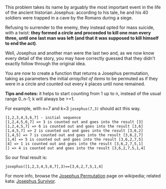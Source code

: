 This problem takes its name by arguably the most important event in the life of the ancient historian Josephus: according to his tale, he and his 40 soldiers were trapped in a cave by the Romans during a siege.

Refusing to surrender to the enemy, they instead opted for mass suicide, with a twist: **they formed a circle and proceeded to kill one man every three, until one last man was left (and that it was supposed to kill himself to end the act)**.

Well, Josephus and another man were the last two and, as we now know every detail of the story, you may have correctly guessed that they didn't exactly follow through the original idea.

You are now to create a function that returns a Josephus permutation, taking as parameters the initial *array/list of items* to be permuted as if they were in a circle and counted out every *k* places until none remained.

**Tips and notes:** it helps to start counting from 1 up to n, instead of the usual range 0..n-1; k will always be >=1.

For example, with n=7 and k=3 `josephus(7,3)` should act this way.
```
[1,2,3,4,5,6,7] - initial sequence
[1,2,4,5,6,7] => 3 is counted out and goes into the result [3]
[1,2,4,5,7] => 6 is counted out and goes into the result [3,6]
[1,4,5,7] => 2 is counted out and goes into the result [3,6,2]
[1,4,5] => 7 is counted out and goes into the result [3,6,2,7]
[1,4] => 5 is counted out and goes into the result [3,6,2,7,5]
[4] => 1 is counted out and goes into the result [3,6,2,7,5,1]
[] => 4 is counted out and goes into the result [3,6,2,7,5,1,4]
```
So our final result is:
```
josephus([1,2,3,4,5,6,7],3)==[3,6,2,7,5,1,4]
```
For more info, browse the <a href="http://en.wikipedia.org/wiki/Josephus_problem" target="_blank">Josephus Permutation</a> page on wikipedia; related kata: <a href="http://www.codewars.com/kata/josephus-survivor" target="_blank" title="Josephus sequence - last element">Josephus Survivor</a>.